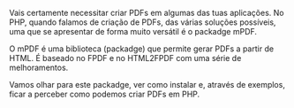 Vais certamente necessitar criar PDFs em algumas das tuas aplicações.
No PHP, quando falamos de criação de PDFs, das várias soluções possíveis,
uma que se apresentar de forma muito versátil é o packadge mPDF.

O mPDF é uma biblioteca (packadge) que permite gerar PDFs a partir de HTML.
É baseado no FPDF e no HTML2FPDF com uma série de melhoramentos.

Vamos olhar para este packadge, ver como instalar e, através de exemplos,
ficar a perceber como podemos criar PDFs em PHP.